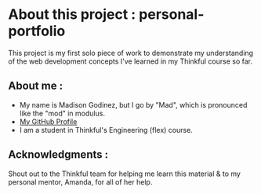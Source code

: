 # About this project : personal-portfolio
This project is my first solo piece of work to demonstrate my understanding of the web development concepts I've learned in my Thinkful course so far. 

## About me : 
* My name is Madison Godinez, but I go by "Mad", which is pronounced like the "mod" in modulus. 
* [My GitHub Profile](https://github.com/mad-godinez)
* I am a student in Thinkful's Engineering (flex) course. 

## Acknowledgments : 
Shout out to the Thinkful team for helping me learn this material & to my personal mentor, Amanda, for all of her help. 
